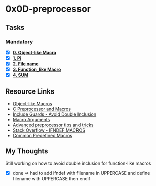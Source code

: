 # 0x0D-preprocessor

## Tasks
### Mandatory
- [x] **[0. Object-like Macro](0-object_like_macro.h)**
- [x] **[1. Pi](1-pi.h)**
- [x] **[2. File name](2-main.c)**
- [x] **[3. Function_like Macro](3-function_like_macro.h)**
- [x] **[4. SUM](4-sum.h)**
## Resource Links
- [Object-like Macros](https://gcc.gnu.org/onlinedocs/gcc-5.1.0/cpp/Object-like-Macros.html#Object-like-Macros)
- [C Preprocessor and Macros](https://www.programiz.com/c-programming/c-preprocessor-macros)
- [Include Guards - Avoid Double Inclusion](https://en.wikipedia.org/wiki/Include_guard)
- [Macro Arguments](https://gcc.gnu.org/onlinedocs/gcc-5.1.0/cpp/Macro-Arguments.html#Macro-Arguments)
- [Advanced preprocessor tips and tricks](https://www.iar.com/sv/knowledge/learn/programming/advanced-preprocessor-tips-and-tricks/)
- [Stack Overflow - IFNDEF MACROS](https://stackoverflow.com/questions/42604374/do-ifdef-ifndef-and-undef-work-with-function-like-macros)
- [Common Predefined Macros](https://gcc.gnu.org/onlinedocs/gcc-5.1.0/cpp/Common-Predefined-Macros.html#Common-Predefined-Macros)
## My Thoughts
Still working on how to avoid double inclusion for function-like macros
- [x] done => had to add ifndef with filename in UPPERCASE and define filename with UPPERCASE then endif
